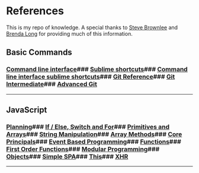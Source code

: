 # References
This is my repo of knowledge. A special thanks to [Steve Brownlee](https://github.com/stevebrownlee) and [Brenda Long](https://github.com/brendalong) for providing much of this information.

## Basic Commands

### [Command line interface](REF_CLI.md)### [Sublime shortcuts](REF_SUBLIME_SHORCUTS.md)### [Command line interface sublime shortcuts](REF_CMD_LINE.md)### [Git Reference](REF_GIT.md)### [Git Intermediate](REF_GIT_ITERMEDIATE.md)### [Advanced Git](REF_ADVANCED_GIT.md)

---

## JavaScript

### [Planning](REF_PLANNING.md)### [If / Else, Switch and For](REF_JS_IF_ELSE.md)### [Primitives and Arrays](REF_PRIMITIVES_ARRAYS.md)### [String Manipulation](REF_STRING_MANIPULATION.md)### [Array Methods](REF_ARRAY_METHODS.md)### [Core Principals](REF_CORE.md)### [Event Based Programming](REF_EVENT_PROGRAMMING.md)### [Functions](REF_FUNCTIONS.md)### [First Order Functions](REF_FIRST_ORDER.md)### [Modular Programming](REF_MODULAR.md)### [Objects](REF_OBJECTS.md)### [Simple SPA](REF_SIMPLE_SPA.md)### [This](REF_THIS.md)### [XHR](REF_XHR.md)

---



















